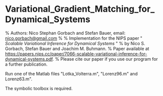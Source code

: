 # Variational_Gradient_Matching_for_Dynamical_Systems

% Authors: Nico Stephan Gorbach and Stefan Bauer, email: nico.gorbach@gmail.com
%
% Implementation for the NIPS paper " *Scalable Variational Inference for Dynamical Systems* "
% by Nico S. Gorbach, Stefan Bauer and Joachim M. Buhmann.
% Paper available at <https://papers.nips.cc/paper/7066-scalable-variational-inference-for-dynamical-systems.pdf>.
% Please cite our paper if you use our program for a further publication.

Run one of the Matlab files "Lotka_Volterra.m", "Lorenz96.m" and Lorenz63.m".

The symbolic toolbox is required.